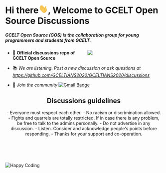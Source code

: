 <h1>Hi there<img src="https://raw.githubusercontent.com/ABSphreak/ABSphreak/master/gifs/Hi.gif" width="30px">, Welcome to GCELT Open Source Discussions</h1>

##### GCELT Open Source (GOS) is the collaboration group for young programmers and students from GCELT.

<div>
<img align="right" src="https://user-images.githubusercontent.com/67138059/113822290-e05ed080-979a-11eb-80fc-07a931bbfb2b.gif" width="240">

- 💬 **Official discussions repo of GCELT Open Source**

- 📚 *We are listening. Post a new discussion or ask questions at https://github.com/GCELTIANS2020/GCELTIANS2020/discussions*

- 🤝 *Join the community*  [![Gmail Badge](https://img.shields.io/badge/-code@gos-738adb?style=plastic&logo=Discord&logoColor=white&link=mailto:chatterjeeu7@gmail.com)](www.discord.com)

</div>
</p>

<h2 align="center">Discussions guidelines</h2>
<p align="center">
  - Everyone must respect each other.
  - No racism or discrimination allowed.
  - Fights and quarrels are totally restricted. If in case there is any problem, be free to talk to the admins personally. 
  - Do not advertise in any discussion.
  - Listen. Consider and acknowledge people's points before responding.
  - Thanks for your support and co-operation.
</p>

<br>
<br>
<br>
<br>
<img src="https://user-images.githubusercontent.com/67138059/113830295-1ce2fa00-97a4-11eb-8287-fcb43ba74c87.png" alt="Happy Coding" align = "center"/>

